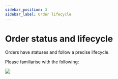 ```yaml
---
sidebar_position: 3
sidebar_label: Order lifecycle
---
```


# Order status and lifecycle
Orders have statuses and follow a precise lifecycle.

Please familiarise with the following:

<img src="https://assets.lune.co/docs/order-status-transitions-same-bg.png" />
